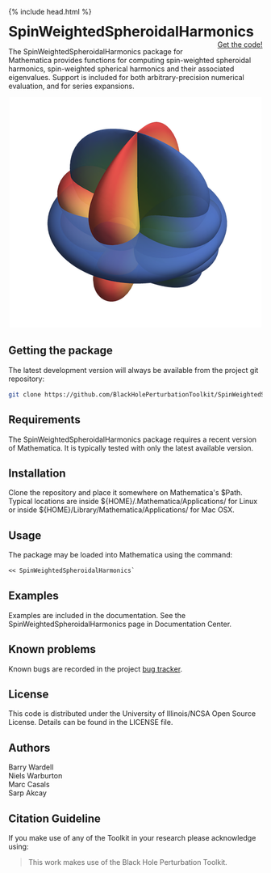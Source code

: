 {% include head.html %}

<p>
 <h1 style="display:inline">SpinWeightedSpheroidalHarmonics</h1> <span style="float:right;"><a href="{{ site.github.repository_url }}" class = "code_btn">Get the code!</a></span>
</p>

The SpinWeightedSpheroidalHarmonics package for Mathematica provides functions for computing
spin-weighted spheroidal harmonics, spin-weighted spherical harmonics and their associated eigenvalues.
Support is included for both arbitrary-precision numerical evaluation, and for series expansions.

<p align="center"><img  src="swsh.png" alt="S(s=-2, l=2, gamma=1.9)"/></p>

## Getting the package

The latest development version will always be available from the project git
repository:

```bash
git clone https://github.com/BlackHolePerturbationToolkit/SpinWeightedSpheroidalHarmonics.git
```


## Requirements

The SpinWeightedSpheroidalHarmonics package requires a recent version of Mathematica. It is typically
tested with only the latest available version.


## Installation

Clone the repository and place it somewhere on Mathematica's $Path.
Typical locations are inside ${HOME}/.Mathematica/Applications/ for Linux or
inside ${HOME}/Library/Mathematica/Applications/ for Mac OSX.


## Usage

The package may be loaded into Mathematica using the command:

```Mathematica
<< SpinWeightedSpheroidalHarmonics`
```


## Examples

Examples are included in the documentation. See the
SpinWeightedSpheroidalHarmonics page in Documentation Center.



## Known problems

Known bugs are recorded in the project [bug tracker](https://github.com/BlackHolePerturbationToolkit/SpinWeightedSpheroidalHarmonics/issues).


## License

This code is distributed under the University of Illinois/NCSA
Open Source License. Details can be found in the LICENSE file.


## Authors

Barry Wardell  
Niels Warburton  
Marc Casals  
Sarp Akcay  


## Citation Guideline

If you make use of any of the Toolkit in your research please acknowledge using:

> This work makes use of the Black Hole Perturbation Toolkit.

